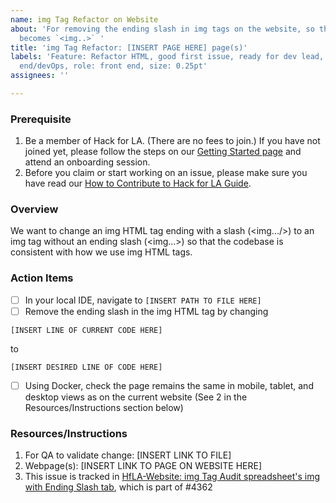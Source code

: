 ```yaml
---
name: img Tag Refactor on Website
about: 'For removing the ending slash in img tags on the website, so that `<img.../>`
  becomes `<img..>` '
title: 'img Tag Refactor: [INSERT PAGE HERE] page(s)'
labels: 'Feature: Refactor HTML, good first issue, ready for dev lead, role: back
  end/devOps, role: front end, size: 0.25pt'
assignees: ''

---
```


### Prerequisite
1. Be a member of Hack for LA. (There are no fees to join.) If you have not joined yet, please follow the steps on our [Getting Started page](https://www.hackforla.org/getting-started) and attend an onboarding session.
2. Before you claim or start working on an issue, please make sure you have read our [How to Contribute to Hack for LA Guide](https://github.com/hackforla/website/blob/7f0c132c96f71230b8935759e1f8711ccb340c0f/CONTRIBUTING.md).

### Overview
We want to change an img HTML tag ending with a slash (<img.../>) to an img tag without an ending slash (<img...>) so that the codebase is consistent with how we use img HTML tags.

### Action Items
- [ ] In your local IDE, navigate to `[INSERT PATH TO FILE HERE]`
- [ ] Remove the ending slash in the img HTML tag by changing
```
[INSERT LINE OF CURRENT CODE HERE]
```
to
```
[INSERT DESIRED LINE OF CODE HERE]
```
- [ ] Using Docker, check the page remains the same in mobile, tablet, and desktop views as on the current website (See 2 in the Resources/Instructions section below)

### Resources/Instructions
1. For QA to validate change: [INSERT LINK TO FILE]
2. Webpage(s): [INSERT LINK TO PAGE ON WEBSITE HERE]
3. This issue is tracked in [HfLA-Website: img Tag Audit spreadsheet's img with Ending Slash tab](https://docs.google.com/spreadsheets/d/1cq8iLOYQkAbho2GsRAxVJYgjxDeJ9KLdx2NuL4G6vu4/edit#gid=0), which is part of #4362
